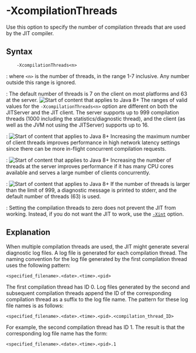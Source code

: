 <!--
* Copyright (c) 2017, 2022 IBM Corp. and others
*
* This program and the accompanying materials are made
* available under the terms of the Eclipse Public License 2.0
* which accompanies this distribution and is available at
* https://www.eclipse.org/legal/epl-2.0/ or the Apache
* License, Version 2.0 which accompanies this distribution and
* is available at https://www.apache.org/licenses/LICENSE-2.0.
*
* This Source Code may also be made available under the
* following Secondary Licenses when the conditions for such
* availability set forth in the Eclipse Public License, v. 2.0
* are satisfied: GNU General Public License, version 2 with
* the GNU Classpath Exception [1] and GNU General Public
* License, version 2 with the OpenJDK Assembly Exception [2].
*
* [1] https://www.gnu.org/software/classpath/license.html
* [2] http://openjdk.java.net/legal/assembly-exception.html
*
* SPDX-License-Identifier: EPL-2.0 OR Apache-2.0 OR GPL-2.0 WITH
* Classpath-exception-2.0 OR LicenseRef-GPL-2.0 WITH Assembly-exception
-->

# -XcompilationThreads 


Use this option to specify the number of compilation threads that are used by the JIT compiler.

## Syntax

        -XcompilationThreads<n>

: where `<n>` is the number of threads, in the range 1-7 inclusive. Any number outside this range is ignored.

: The default number of threads is 7 on the client on most platforms and 63 at the server.
![Start of content that applies to Java 8+](cr/java8plus.png) The ranges of valid values for the `-XcompilationThreads<n>` option are different on both the JITServer and the JIT client. The server supports up to 999 compilation threads (1000 including the statistics/diagnostic thread), and the client (as well as the JVM not using the JITServer) supports up to 16.

: ![Start of content that applies to Java 8+](cr/java8plus.png) Increasing the maximum number of client threads improves performance in high network latency settings since there can be more in-flight concurrent compilation requests. 

: ![Start of content that applies to Java 8+](cr/java8plus.png) Increasing the number of threads at the server improves performance if it has many CPU cores available and serves a large number of clients concurrently.

: ![Start of content that applies to Java 8+](cr/java8plus.png) If the number of threads is larger than the limit of 999, a diagnostic message is printed to stderr, and the default number of threads (63) is used.

: Setting the compilation threads to zero does not prevent the JIT from working. Instead, if you do not want the JIT to work, use the [`-Xint`](xint.md) option.

## Explanation

When multiple compilation threads are used, the JIT might generate several diagnostic log files. A log file is generated for each compilation thread. The naming convention for the log file generated by the first compilation thread uses the following pattern:

    <specified_filename>.<date>.<time>.<pid>

The first compilation thread has ID 0. Log files generated by the second and subsequent compilation threads append the ID of the corresponding compilation thread as a suffix to the log file name. The pattern for these log file names is as follows:

    <specified_filename>.<date>.<time>.<pid>.<compilation_thread_ID>

For example, the second compilation thread has ID 1. The result is that the corresponding log file name has the form:

    <specified_filename>.<date>.<time>.<pid>.1



<!-- ==== END OF TOPIC ==== xcompilationthreads.md ==== -->

